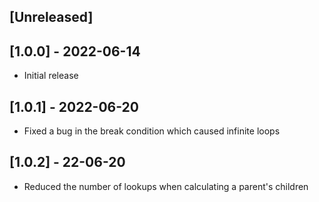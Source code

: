 ## [Unreleased]

## [1.0.0] - 2022-06-14

- Initial release

## [1.0.1] - 2022-06-20

- Fixed a bug in the break condition which caused infinite loops

## [1.0.2] - 22-06-20

- Reduced the number of lookups when calculating a parent's children